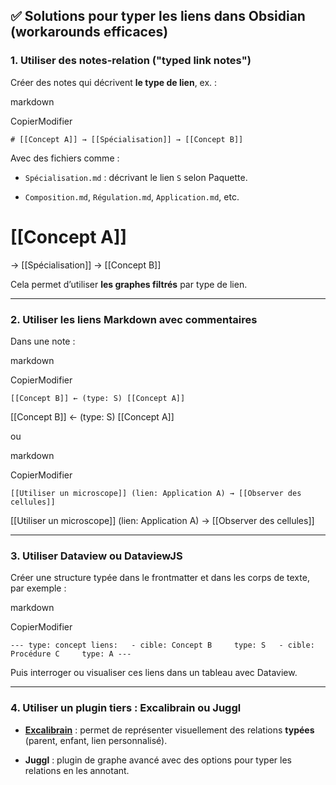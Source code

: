 

## ✅ **Solutions pour typer les liens dans Obsidian (workarounds efficaces)**

### 1. **Utiliser des notes-relation ("typed link notes")**

Créer des notes qui décrivent **le type de lien**, ex. :

markdown

CopierModifier

`# [[Concept A]] → [[Spécialisation]] → [[Concept B]]`

Avec des fichiers comme :

- `Spécialisation.md` : décrivant le lien `S` selon Paquette.
    
- `Composition.md`, `Régulation.md`, `Application.md`, etc.
    
# [[Concept A]]
→ [[Spécialisation]] → [[Concept B]]

Cela permet d’utiliser **les graphes filtrés** par type de lien.

---

### 2. **Utiliser les liens Markdown avec commentaires**

Dans une note :

markdown

CopierModifier

`[[Concept B]] ← (type: S) [[Concept A]]`

[[Concept B]] ← (type: S) [[Concept A]]


ou

markdown

CopierModifier

`[[Utiliser un microscope]] (lien: Application A) → [[Observer des cellules]]`

[[Utiliser un microscope]] (lien: Application A) → [[Observer des cellules]]


---

### 3. **Utiliser Dataview ou DataviewJS**

Créer une structure typée dans le frontmatter et dans les corps de texte, par exemple :

markdown

CopierModifier

`--- type: concept liens:   - cible: Concept B     type: S   - cible: Procédure C     type: A ---`

Puis interroger ou visualiser ces liens dans un tableau avec Dataview.

---

### 4. **Utiliser un plugin tiers : Excalibrain ou Juggl**

- **[Excalibrain](https://github.com/zsviczian/excalibrain)** : permet de représenter visuellement des relations **typées** (parent, enfant, lien personnalisé).
    
- **Juggl** : plugin de graphe avancé avec des options pour typer les relations en les annotant.